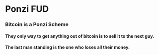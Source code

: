 # Ponzi FUD

### Bitcoin is a Ponzi Scheme

#### They only way to get anything out of bitcoin is to sell it to the next guy.

#### The last man standing is the one who loses all their money.
